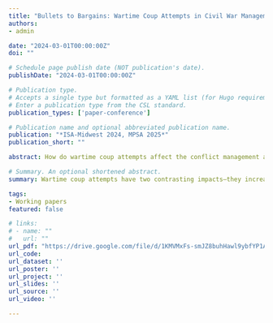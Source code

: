 ```yaml
---
title: "Bullets to Bargains: Wartime Coup Attempts in Civil War Management and Resolution"
authors:
- admin

date: "2024-03-01T00:00:00Z"
doi: ""

# Schedule page publish date (NOT publication's date).
publishDate: "2024-03-01T00:00:00Z"

# Publication type.
# Accepts a single type but formatted as a YAML list (for Hugo requirements).
# Enter a publication type from the CSL standard.
publication_types: ['paper-conference']

# Publication name and optional abbreviated publication name.
publication: "*ISA-Midwest 2024, MPSA 2025*"
publication_short: ""

abstract: How do wartime coup attempts affect the conflict management and resolution of civil wars? Despite extensive research on rebel group instability, the impact of government instability remains underexplored. I argue that coup attempts—whether successful or failed—increase the chances of ceasefires but decrease those of peace agreements. Following coup attempts, both coup-installed leaders and surviving incumbents become preoccupied with preventing subsequent coups, as they increase the risk of future challenges. This shift leads them to divert resources from fighting rebels toward coup-proofing, which in turn increases the chances of ceasefires. Ceasefires are particularly likely with rebel groups who rely heavily on civilian support, as they seek to bolster their legitimacy. Nevertheless, coup attempts heighten uncertainty about the government’s ability to retain power and uphold commitments, reducing the chances of peace agreements. The hypotheses are supported by tests using datasets on ceasefires and peace agreements from 1989 to 2012. 

# Summary. An optional shortened abstract.
summary: Wartime coup attempts have two contrasting impacts—they increase the chances of short-term conflict management but reduce the chances of long-term conflict resolution.

tags:
- Working papers
featured: false

# links:
# - name: ""
#   url: ""
url_pdf: "https://drive.google.com/file/d/1KMVMxFs-smJZ8buhHawl9ybfYP1ArCyf/view?usp=share_link"
url_code: 
url_dataset: ''
url_poster: ''
url_project: ''
url_slides: ''
url_source: ''
url_video: ''

---
```

